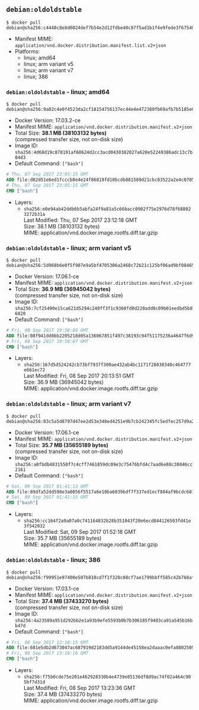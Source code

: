 ## `debian:oldoldstable`

```console
$ docker pull debian@sha256:c4440c8e8d0024def7b54e2d12fdbe40c87f5ad1b1f4e9fede3f675405935b58
```

-	Manifest MIME: `application/vnd.docker.distribution.manifest.list.v2+json`
-	Platforms:
	-	linux; amd64
	-	linux; arm variant v5
	-	linux; arm variant v7
	-	linux; 386

### `debian:oldoldstable` - linux; amd64

```console
$ docker pull debian@sha256:9a02c4e0f4523da2cf18154756137ec44e4e472380fb69afb7b5185e0ad99243
```

-	Docker Version: 17.03.2-ce
-	Manifest MIME: `application/vnd.docker.distribution.manifest.v2+json`
-	Total Size: **38.1 MB (38103132 bytes)**  
	(compressed transfer size, not on-disk size)
-	Image ID: `sha256:4d68d19c878191af68624d2cc3acd0430382027a620e52249386adc13c7b04d3`
-	Default Command: `["bash"]`

```dockerfile
# Thu, 07 Sep 2017 23:05:15 GMT
ADD file:d82d51e6ed1fcccb8e4e24f86818fd10bcdb881589d21cbc83522a2e4c0705fd in / 
# Thu, 07 Sep 2017 23:05:15 GMT
CMD ["bash"]
```

-	Layers:
	-	`sha256:e0e94ab42ddb6b5abfa24f9a81a5c66bacc0902f75e2976d78f688023272b31a`  
		Last Modified: Thu, 07 Sep 2017 23:12:18 GMT  
		Size: 38.1 MB (38103132 bytes)  
		MIME: application/vnd.docker.image.rootfs.diff.tar.gzip

### `debian:oldoldstable` - linux; arm variant v5

```console
$ docker pull debian@sha256:5d968b6e0f5f907e9a5bf4705306a2460c72b21c125bf06ad9bf08465cbb57bf
```

-	Docker Version: 17.06.1-ce
-	Manifest MIME: `application/vnd.docker.distribution.manifest.v2+json`
-	Total Size: **36.9 MB (36945042 bytes)**  
	(compressed transfer size, not on-disk size)
-	Image ID: `sha256:7cf25490e15ca621d5294c240ff3f1c9360fd0d220add0c09b01eedbd5b86820`
-	Default Command: `["bash"]`

```dockerfile
# Fri, 08 Sep 2017 19:58:05 GMT
ADD file:08f941dd8bb2205218d05a136067851f497c38193c94f51175236a4647f6d9af in / 
# Fri, 08 Sep 2017 19:58:07 GMT
CMD ["bash"]
```

-	Layers:
	-	`sha256:167d5d524242cb73bf7937f300ae432ab4bc1171f28038340c464777e661ec72`  
		Last Modified: Fri, 08 Sep 2017 20:13:51 GMT  
		Size: 36.9 MB (36945042 bytes)  
		MIME: application/vnd.docker.image.rootfs.diff.tar.gzip

### `debian:oldoldstable` - linux; arm variant v7

```console
$ docker pull debian@sha256:03c5a5d8797d47ee2d53e348ed4251e9b7cb242345fc5edfec257d9a229edd0a
```

-	Docker Version: 17.06.1-ce
-	Manifest MIME: `application/vnd.docker.distribution.manifest.v2+json`
-	Total Size: **35.7 MB (35655189 bytes)**  
	(compressed transfer size, not on-disk size)
-	Image ID: `sha256:a8fbdb4831550f7c4cff7461859dc09e3c75476bfd4c7aad6e88c38046cc2161`
-	Default Command: `["bash"]`

```dockerfile
# Sat, 09 Sep 2017 01:41:13 GMT
ADD file:89dfa52dd598e3a0056f5517a6e10ba6039bdf7f337ed1ecf804af9bcdc681e3 in / 
# Sat, 09 Sep 2017 01:41:15 GMT
CMD ["bash"]
```

-	Layers:
	-	`sha256:cc164f2a9a07a0c741164832b28b351043f20e6ecd844126503fd41e3f542032`  
		Last Modified: Sat, 09 Sep 2017 01:52:18 GMT  
		Size: 35.7 MB (35655189 bytes)  
		MIME: application/vnd.docker.image.rootfs.diff.tar.gzip

### `debian:oldoldstable` - linux; 386

```console
$ docker pull debian@sha256:f99951e97400e507b810cd7f1f328c08cf7ae1799bbff585c42b768af1c031e3
```

-	Docker Version: 17.03.1-ce
-	Manifest MIME: `application/vnd.docker.distribution.manifest.v2+json`
-	Total Size: **37.4 MB (37433270 bytes)**  
	(compressed transfer size, not on-disk size)
-	Image ID: `sha256:4a23589a951d292bb2e1a93b9efe5593b0b7b306185f9403ca91a545b16bb47d`
-	Default Command: `["bash"]`

```dockerfile
# Fri, 08 Sep 2017 13:18:15 GMT
ADD file:681e5db2d673047ac687919d2183dd5a9144de45158ea2daaac0efa8802505d0 in / 
# Fri, 08 Sep 2017 13:18:16 GMT
CMD ["bash"]
```

-	Layers:
	-	`sha256:f75b0cde75e201e462928330b4e4739e85136df8d9ac74f02a464c905bf7d31d`  
		Last Modified: Fri, 08 Sep 2017 13:23:36 GMT  
		Size: 37.4 MB (37433270 bytes)  
		MIME: application/vnd.docker.image.rootfs.diff.tar.gzip
